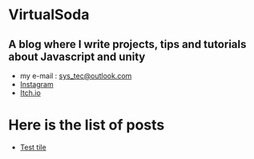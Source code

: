 # VirtualSoda

## A blog where I write projects, tips and tutorials about Javascript and unity 

- my e-mail : sys_tec@outlook.com
- [Instagram](https://www.instagram.com/virtualsoda.exe/)
- [Itch.io](https://mysticmagegames.itch.io)





# Here is the list of posts

- [Test tile](https://google.com)
